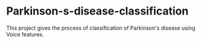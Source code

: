 # Parkinson-s-disease-classification
This project gives the process of classification of Parkinson's disease using Voice features.
